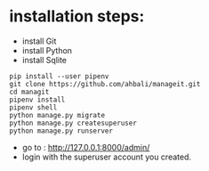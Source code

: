# installation steps:
- install Git
- install Python
- install Sqlite
```
pip install --user pipenv
git clone https://github.com/ahbali/manageit.git
cd managit
pipenv install
pipenv shell
python manage.py migrate
python manage.py createsuperuser
python manage.py runserver
```
- go to : http://127.0.0.1:8000/admin/
- login with the superuser account you created.